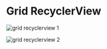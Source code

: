 # Grid RecyclerView

![grid recyclerview 1](https://user-images.githubusercontent.com/801612/50357822-16b1ac80-050c-11e9-9539-5974ec026880.jpeg)

![grid recyclerview 2](https://user-images.githubusercontent.com/801612/50357827-19140680-050c-11e9-9a98-ce02a0b3f06f.jpeg)
